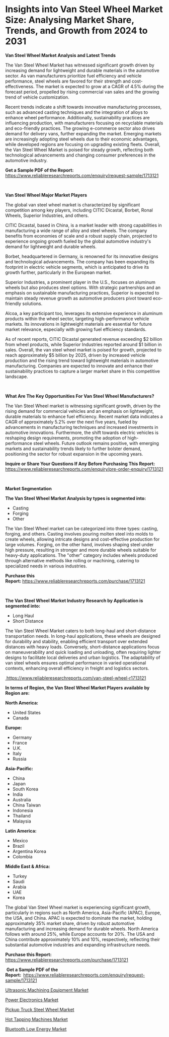 <p><h1>Insights into Van Steel Wheel Market Size: Analysing Market Share, Trends, and Growth from 2024 to 2031</h1></p><p><strong>Van Steel Wheel Market Analysis and Latest Trends</strong></p>
<p><p>The Van Steel Wheel Market has witnessed significant growth driven by increasing demand for lightweight and durable materials in the automotive sector. As van manufacturers prioritize fuel efficiency and vehicle performance, steel wheels are favored for their strength and cost-effectiveness. The market is expected to grow at a CAGR of 4.5% during the forecast period, propelled by rising commercial van sales and the growing trend of vehicle customization.</p><p>Recent trends indicate a shift towards innovative manufacturing processes, such as advanced casting techniques and the integration of alloys to enhance wheel performance. Additionally, sustainability practices are influencing production, with manufacturers focusing on recyclable materials and eco-friendly practices. The growing e-commerce sector also drives demand for delivery vans, further expanding the market. Emerging markets are increasingly adopting steel wheels due to their economic advantages, while developed regions are focusing on upgrading existing fleets. Overall, the Van Steel Wheel Market is poised for steady growth, reflecting both technological advancements and changing consumer preferences in the automotive industry.</p></p>
<p><strong>Get a Sample PDF of the Report:&nbsp;</strong> <a href="https://www.reliableresearchreports.com/enquiry/request-sample/1713121?utm_campaign=16&utm_medium=2&utm_source=Github&utm_content=ia&utm_term=22102024&utm_id=van-steel-wheel">https://www.reliableresearchreports.com/enquiry/request-sample/1713121</a></p>
<p>&nbsp;</p>
<p><strong>Van Steel Wheel Major Market Players</strong></p>
<p><p>The global van steel wheel market is characterized by significant competition among key players, including CITIC Dicastal, Borbet, Ronal Wheels, Superior Industries, and others. </p><p>CITIC Dicastal, based in China, is a market leader with strong capabilities in manufacturing a wide range of alloy and steel wheels. The company benefits from economies of scale and a robust supply chain, projected to experience ongoing growth fueled by the global automotive industry's demand for lightweight and durable wheels. </p><p>Borbet, headquartered in Germany, is renowned for its innovative designs and technological advancements. The company has been expanding its footprint in electric vehicle segments, which is anticipated to drive its growth further, particularly in the European market. </p><p>Superior Industries, a prominent player in the U.S., focuses on aluminum wheels but also produces steel options. With strategic partnerships and an emphasis on sustainable manufacturing practices, Superior is expected to maintain steady revenue growth as automotive producers pivot toward eco-friendly solutions.</p><p>Alcoa, a key participant too, leverages its extensive experience in aluminum products within the wheel sector, targeting high-performance vehicle markets. Its innovations in lightweight materials are essential for future market relevance, especially with growing fuel efficiency standards.</p><p>As of recent reports, CITIC Dicastal generated revenue exceeding $2 billion from wheel products, while Superior Industries reported around $1 billion in sales. Overall, the van steel wheel market is poised for growth, projected to reach approximately $5 billion by 2025, driven by increased vehicle production and the rising trend toward lightweight materials in automotive manufacturing. Companies are expected to innovate and enhance their sustainability practices to capture a larger market share in this competitive landscape.</p></p>
<p>&nbsp;</p>
<p><strong>What Are The Key Opportunities For Van Steel Wheel Manufacturers?</strong></p>
<p><p>The Van Steel Wheel market is witnessing significant growth, driven by the rising demand for commercial vehicles and an emphasis on lightweight, durable materials to enhance fuel efficiency. Recent market data indicates a CAGR of approximately 5.2% over the next five years, fueled by advancements in manufacturing techniques and increased investments in automotive innovations. Furthermore, the shift towards electric vehicles is reshaping design requirements, promoting the adoption of high-performance steel wheels. Future outlook remains positive, with emerging markets and sustainability trends likely to further bolster demand, positioning the sector for robust expansion in the upcoming years.</p></p>
<p><strong>Inquire or Share Your Questions If Any Before Purchasing This Report:</strong> <a href="https://www.reliableresearchreports.com/enquiry/pre-order-enquiry/1713121?utm_campaign=16&utm_medium=2&utm_source=Github&utm_content=ia&utm_term=22102024&utm_id=van-steel-wheel">https://www.reliableresearchreports.com/enquiry/pre-order-enquiry/1713121</a></p>
<p>&nbsp;</p>
<p><strong>Market Segmentation</strong></p>
<p><strong>The Van Steel Wheel Market Analysis by types is segmented into:</strong></p>
<p><ul><li>Casting</li><li>Forging</li><li>Other</li></ul></p>
<p><p>The Van Steel Wheel market can be categorized into three types: casting, forging, and others. Casting involves pouring molten steel into molds to create wheels, allowing intricate designs and cost-effective production for large volumes. Forging, on the other hand, involves shaping steel under high pressure, resulting in stronger and more durable wheels suitable for heavy-duty applications. The "other" category includes wheels produced through alternative methods like rolling or machining, catering to specialized needs in various industries.</p></p>
<p><strong>Purchase this Report:&nbsp;</strong><a href="https://www.reliableresearchreports.com/purchase/1713121?utm_campaign=16&utm_medium=2&utm_source=Github&utm_content=ia&utm_term=22102024&utm_id=van-steel-wheel">https://www.reliableresearchreports.com/purchase/1713121</a></p>
<p>&nbsp;</p>
<p><strong>The Van Steel Wheel Market Industry Research by Application is segmented into:</strong></p>
<p><ul><li>Long Haul</li><li>Short Distance</li></ul></p>
<p><p>The Van Steel Wheel Market caters to both long-haul and short-distance transportation needs. In long-haul applications, these wheels are designed for durability and stability, enabling efficient transport over extended distances with heavy loads. Conversely, short-distance applications focus on maneuverability and quick loading and unloading, often requiring lighter designs to facilitate local deliveries and urban logistics. The adaptability of van steel wheels ensures optimal performance in varied operational contexts, enhancing overall efficiency in freight and logistics sectors.</p></p>
<p><a href="https://www.reliableresearchreports.com/van-steel-wheel-r1713121?utm_campaign=16&utm_medium=2&utm_source=Github&utm_content=ia&utm_term=22102024&utm_id=van-steel-wheel">&nbsp;https://www.reliableresearchreports.com/van-steel-wheel-r1713121</a></p>
<p><strong>In terms of Region, the Van Steel Wheel Market Players available by Region are:</strong></p>
<p>
    <p> <strong> North America: </strong>
        <ul>
            <li>United States</li>
            <li>Canada</li>
        </ul>
        </p> 
    <p> <strong> Europe: </strong>
        <ul>
            <li>Germany</li>
            <li>France</li>
            <li>U.K.</li>
            <li>Italy</li>
            <li>Russia</li>
        </ul>
        </p> 
    <p> <strong> Asia-Pacific: </strong>
        <ul>
            <li>China</li>
            <li>Japan</li>
            <li>South Korea</li>
            <li>India</li>
            <li>Australia</li>
            <li>China Taiwan</li>
            <li>Indonesia</li>
            <li>Thailand</li>
            <li>Malaysia</li>
        </ul>
        </p> 
    <p> <strong> Latin America: </strong>
        <ul>
            <li>Mexico</li>
            <li>Brazil</li>
            <li>Argentina Korea</li>
            <li>Colombia</li>
        </ul>
        </p> 
    <p> <strong> Middle East & Africa: </strong>
        <ul>
            <li>Turkey</li>
            <li>Saudi</li>
            <li>Arabia</li>
            <li>UAE</li>
            <li>Korea</li>
        </ul>
    </p>
    </p>
<p><p>The global Van Steel Wheel market is experiencing significant growth, particularly in regions such as North America, Asia-Pacific (APAC), Europe, the USA, and China. APAC is expected to dominate the market, holding approximately 35% market share, driven by robust automotive manufacturing and increasing demand for durable wheels. North America follows with around 25%, while Europe accounts for 20%. The USA and China contribute approximately 10% and 10%, respectively, reflecting their substantial automotive industries and expanding infrastructure needs.</p></p>
<p><strong>Purchase this Report: </strong><a href="https://www.reliableresearchreports.com/purchase/1713121?utm_campaign=16&utm_medium=2&utm_source=Github&utm_content=ia&utm_term=22102024&utm_id=van-steel-wheel">https://www.reliableresearchreports.com/purchase/1713121</a></p>
<p>&nbsp;<strong>Get a Sample PDF of the Report:&nbsp;&nbsp;</strong><a href="https://www.reliableresearchreports.com/enquiry/request-sample/1713121?utm_campaign=16&utm_medium=2&utm_source=Github&utm_content=ia&utm_term=22102024&utm_id=van-steel-wheel">https://www.reliableresearchreports.com/enquiry/request-sample/1713121</a></p>
<p><strong></strong></p>
<p><p><a href="https://issuu.com/reportprime-2/docs/ultrasonic-machining-equipment-mark_32b8bbcac88fed?utm_campaign=16&utm_medium=2&utm_source=Github&utm_content=ia&utm_term=22102024&utm_id=van-steel-wheel">Ultrasonic Machining Equipment Market</a></p><p><a href="https://www.linkedin.com/pulse/power-electronics-market-overview-global-trends-future-prospects-pmahf?utm_campaign=16&utm_medium=2&utm_source=Github&utm_content=ia&utm_term=22102024&utm_id=van-steel-wheel">Power Electronics Market</a></p><p><a href="https://github.com/boringzqthorperec/Market-Research-Report-List-1/blob/main/pickup-truck-steel-wheel-market.md?utm_campaign=16&utm_medium=2&utm_source=Github&utm_content=ia&utm_term=22102024&utm_id=van-steel-wheel">Pickup Truck Steel Wheel Market</a></p><p><a href="https://issuu.com/reportprime-2/docs/hot-tapping-machines-market-size-20_9695de37af8bef?utm_campaign=16&utm_medium=2&utm_source=Github&utm_content=ia&utm_term=22102024&utm_id=van-steel-wheel">Hot Tapping Machines Market</a></p><p><a href="https://www.linkedin.com/pulse/regulatory-landscape-its-influence-global-bluetooth-low-energy-iz6hf?utm_campaign=16&utm_medium=2&utm_source=Github&utm_content=ia&utm_term=22102024&utm_id=van-steel-wheel">Bluetooth Low Energy Market</a></p></p>